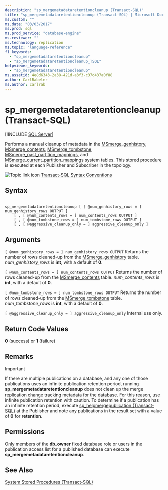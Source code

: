 ```yaml
---
description: "sp_mergemetadataretentioncleanup (Transact-SQL)"
title: "sp_mergemetadataretentioncleanup (Transact-SQL) | Microsoft Docs"
ms.custom: ""
ms.date: "03/03/2017"
ms.prod: sql
ms.prod_service: "database-engine"
ms.reviewer: ""
ms.technology: replication
ms.topic: "language-reference"
f1_keywords: 
  - "sp_mergemetadataretentioncleanup"
  - "sp_mergemetadataretentioncleanup_TSQL"
helpviewer_keywords: 
  - "sp_mergemetadataretentioncleanup"
ms.assetid: 4e8d6343-2a38-421d-a3f3-c37d437a0f88
author: CarlRabeler
ms.author: carlrab
---
```

# sp_mergemetadataretentioncleanup (Transact-SQL)
[!INCLUDE [SQL Server](../../includes/applies-to-version/sqlserver.md)]

  Performs a manual cleanup of metadata in the [MSmerge_genhistory](../../relational-databases/system-tables/msmerge-genhistory-transact-sql.md), [MSmerge_contents](../../relational-databases/system-tables/msmerge-contents-transact-sql.md), [MSmerge_tombstone](../../relational-databases/system-tables/msmerge-tombstone-transact-sql.md), [MSmerge_past_partition_mappings](../../relational-databases/system-tables/msmerge-past-partition-mappings-transact-sql.md), and [MSmerge_current_partition_mappings](../../relational-databases/system-tables/msmerge-current-partition-mappings.md) system tables. This stored procedure is executed at each Publisher and Subscriber in the topology.  
  
 ![Topic link icon](../../database-engine/configure-windows/media/topic-link.gif "Topic link icon") [Transact-SQL Syntax Conventions](../../t-sql/language-elements/transact-sql-syntax-conventions-transact-sql.md)  
  
## Syntax  
  
```  
  
sp_mergemetadataretentioncleanup [ [ @num_genhistory_rows = ] num_genhistory_rows OUTPUT ]  
    [ , [ @num_contents_rows = ] num_contents_rows OUTPUT ]   
    [ , [ @num_tombstone_rows = ] num_tombstone_rows OUTPUT ]   
    [ , [ @aggressive_cleanup_only = ] aggressive_cleanup_only ]  
```  
  
## Arguments  
`[ @num_genhistory_rows = ] num_genhistory_rows OUTPUT`
 Returns the number of rows cleaned-up from the [MSmerge_genhistory](../../relational-databases/system-tables/msmerge-genhistory-transact-sql.md) table. *num_genhistory_rows* is **int**, with a default of **0**.  
  
`[ @num_contents_rows = ] num_contents_rows OUTPUT`
 Returns the number of rows cleaned-up from the [MSmerge_contents](../../relational-databases/system-tables/msmerge-contents-transact-sql.md) table. *num_contents_rows* is **int**, with a default of **0**.  
  
`[ @num_tombstone_rows = ] num_tombstone_rows OUTPUT`
 Returns the number of rows cleaned-up from the [MSmerge_tombstone](../../relational-databases/system-tables/msmerge-tombstone-transact-sql.md) table. *num_tombstone_rows* is **int**, with a default of **0**.  
  
`[ @aggressive_cleanup_only = ] aggressive_cleanup_only`
 Internal use only.  
  
## Return Code Values  
 **0** (success) or **1** (failure)  
  
## Remarks  
  
> [!IMPORTANT]  
>  If there are multiple publications on a database, and any one of those publications uses an infinite publication retention period, running **sp_mergemetadataretentioncleanup** does not clean up the merge replication change tracking metadata for the database. For this reason, use infinite publication retention with caution. To determine if a publication has an infinite retention period, execute [sp_helpmergepublication &#40;Transact-SQL&#41;](../../relational-databases/system-stored-procedures/sp-helpmergepublication-transact-sql.md) at the Publisher and note any publications in the result set with a value of **0** for **retention**.  
  
## Permissions  
 Only members of the **db_owner** fixed database role or users in the publication access list for a published database can execute **sp_mergemetadataretentioncleanup**.  
  
## See Also  
 [System Stored Procedures &#40;Transact-SQL&#41;](../../relational-databases/system-stored-procedures/system-stored-procedures-transact-sql.md)  
  
  
